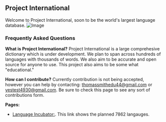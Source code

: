 ## Project International
Welcome to Project International, soon to be the world's largest language database.
![Image](https://www.insidehighered.com/sites/default/server_files/media/international-1751293_960_720.png)

### Frequently Asked Questions
**What is Project International?**
Project International is a large comprehesive dictionary which is under development. We plan to span across hundreds of languages with thousands of words. We also aim to be accurate and open source for anyone to use. This project also aims to be some what "educational."

**How can I contribute?**
Currently contribution is not being accepted, however you can help by contacting: thomassmithedu44@gmail.com or yestest4930@gmail.com. Be sure to check this page to see any sort of contributions form.

**Pages:**
- [Language Incubator:](https://docs.google.com/spreadsheets/d/1Pgs00nCsKvoMXIX2cg5YcQ2kbNXaoXJkmN_5HVEhhXM/edit?usp=sharing). This link shows the planned 7862 langauges.
